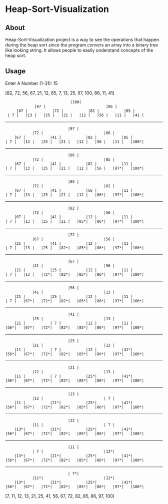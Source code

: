 # Heap-Sort-Visualization

## About

Heap-Sort-Visualization project is a way to see the operations that happen during the heap sort since the program convers an array into a binary tree like looking string. It allows people to easily understand concepts of the heap sort.
  
## Usage

Enter A Number (1-31):
15

[82, 72, 56, 67, 21, 12, 85, 7, 13, 25, 97, 100, 86, 11, 41]

                                 |100|                              
                 |97 |                           |86 |              
         |67 |           |72 |           |82 |           |85 |       
     | 7 |   |13 |   |25 |   |21 |   |12 |   |56 |   |11 |   |41 | 

--------------------------------------------------------------
                                |97 |                              
                |72 |                           |86 |              
        |67 |           |41 |           |82 |           |85 |      
    | 7 |   |13 |   |25 |   |21 |   |12 |   |56 |   |11 |   |100*|  
 
--------------------------------------------------------------

                                |86 |                              
                |72 |                           |85 |              
        |67 |           |41 |           |82 |           |11 |      
    | 7 |   |13 |   |25 |   |21 |   |12 |   |56 |   |97*|   |100*|  

--------------------------------------------------------------

                                |85 |                              
                |72 |                           |82 |              
        |67 |           |41 |           |56 |           |11 |      
    | 7 |   |13 |   |25 |   |21 |   |12 |   |86*|   |97*|   |100*|  

--------------------------------------------------------------

                                |82 |                              
                |72 |                           |56 |              
        |67 |           |41 |           |12 |           |11 |      
    | 7 |   |13 |   |25 |   |21 |   |85*|   |86*|   |97*|   |100*|  

--------------------------------------------------------------

                                |72 |                              
                |67 |                           |56 |              
        |21 |           |41 |           |12 |           |11 |      
    | 7 |   |13 |   |25 |   |82*|   |85*|   |86*|   |97*|   |100*|  

--------------------------------------------------------------

                                |67 |                              
                |41 |                           |56 |              
        |21 |           |25 |           |12 |           |11 |      
    | 7 |   |13 |   |72*|   |82*|   |85*|   |86*|   |97*|   |100*|  

--------------------------------------------------------------

                                |56 |                              
                |41 |                           |13 |              
        |21 |           |25 |           |12 |           |11 |      
    | 7 |   |67*|   |72*|   |82*|   |85*|   |86*|   |97*|   |100*|  

--------------------------------------------------------------

                                |41 |                              
                |25 |                           |13 |              
        |21 |           | 7 |           |12 |           |11 |      
    |56*|   |67*|   |72*|   |82*|   |85*|   |86*|   |97*|   |100*|  

--------------------------------------------------------------

                                |25 |                              
                |21 |                           |13 |              
        |11 |           | 7 |           |12 |           |41*|      
    |56*|   |67*|   |72*|   |82*|   |85*|   |86*|   |97*|   |100*|  

--------------------------------------------------------------

                                |21 |                              
                |12 |                           |13 |              
        |11 |           | 7 |           |25*|           |41*|      
    |56*|   |67*|   |72*|   |82*|   |85*|   |86*|   |97*|   |100*|  

--------------------------------------------------------------

                                |13 |                              
                |12 |                           | 7 |              
        |11 |           |21*|           |25*|           |41*|      
    |56*|   |67*|   |72*|   |82*|   |85*|   |86*|   |97*|   |100*|  

--------------------------------------------------------------

                                |12 |                              
                |11 |                           | 7 |              
        |13*|           |21*|           |25*|           |41*|      
    |56*|   |67*|   |72*|   |82*|   |85*|   |86*|   |97*|   |100*|  

--------------------------------------------------------------

                                |11 |                              
                | 7 |                           |12*|              
        |13*|           |21*|           |25*|           |41*|      
    |56*|   |67*|   |72*|   |82*|   |85*|   |86*|   |97*|   |100*|  

--------------------------------------------------------------

                                | 7*|                              
                |11*|                           |12*|              
        |13*|           |21*|           |25*|           |41*|      
    |56*|   |67*|   |72*|   |82*|   |85*|   |86*|   |97*|   |100*|  
    
[7, 11, 12, 13, 21, 25, 41, 56, 67, 72, 82, 85, 86, 97, 100]
